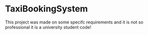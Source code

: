 # TaxiBookingSystem
This project was made on some specifc requirements and it is not so professional it is a university student code!
